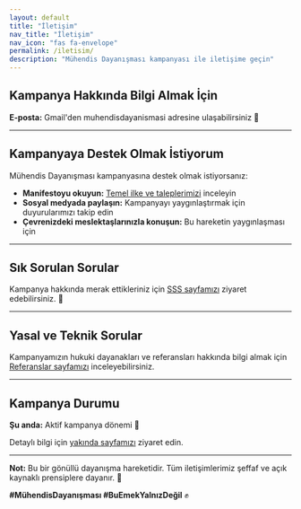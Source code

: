 ```yaml
---
layout: default
title: "İletişim"
nav_title: "İletişim"
nav_icon: "fas fa-envelope"
permalink: /iletisim/
description: "Mühendis Dayanışması kampanyası ile iletişime geçin"
---
```




## <i class="fas fa-info-circle"></i> Kampanya Hakkında Bilgi Almak İçin

**<i class="fas fa-envelope"></i> E-posta:** Gmail'den muhendisdayanismasi adresine ulaşabilirsiniz 📧

---

## <i class="fas fa-handshake"></i> Kampanyaya Destek Olmak İstiyorum

Mühendis Dayanışması kampanyasına destek olmak istiyorsanız:

- <i class="fas fa-scroll"></i> **Manifestoyu okuyun:** [Temel ilke ve taleplerimizi](/manifesto/) inceleyin
- <i class="fas fa-share-alt"></i> **Sosyal medyada paylaşın:** Kampanyayı yaygınlaştırmak için duyurularımızı takip edin
- <i class="fas fa-users"></i> **Çevrenizdeki meslektaşlarınızla konuşun:** Bu hareketin yaygınlaşması için

---

## <i class="fas fa-question-circle"></i> Sık Sorulan Sorular

Kampanya hakkında merak ettikleriniz için [SSS sayfamızı](/sss/) ziyaret edebilirsiniz. 🤔

---

## <i class="fas fa-gavel"></i> Yasal ve Teknik Sorular

Kampanyamızın hukuki dayanakları ve referansları hakkında bilgi almak için [Referanslar sayfamızı](/referanslar/) inceleyebilirsiniz.

---

## <i class="fas fa-calendar-alt"></i> Kampanya Durumu

**Şu anda:** Aktif kampanya dönemi 🚀

Detaylı bilgi için [yakında sayfamızı](/yakinda/) ziyaret edin.

---

**Not:** Bu bir gönüllü dayanışma hareketidir. Tüm iletişimlerimiz şeffaf ve açık kaynaklı prensiplere dayanır. 💚

**#MühendisDayanışması #BuEmekYalnızDeğil** ✊
